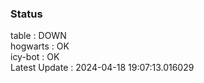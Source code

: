 ### Status


table : DOWN  
hogwarts : OK  
icy-bot : OK  
Latest Update : 2024-04-18 19:07:13.016029
